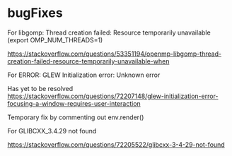 # bugFixes


For libgomp: Thread creation failed: Resource temporarily unavailable (export OMP_NUM_THREADS=1)

https://stackoverflow.com/questions/53351194/openmp-libgomp-thread-creation-failed-resource-temporarily-unavailable-when

For ERROR: GLEW Initialization error: Unknown error

Has yet to be resolved https://stackoverflow.com/questions/72207148/glew-initialization-error-focusing-a-window-requires-user-interaction

Temporary fix by commenting out env.render()


For GLIBCXX_3.4.29 not found

https://stackoverflow.com/questions/72205522/glibcxx-3-4-29-not-found

